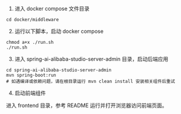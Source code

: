 1. 进入 docker compose 文件目录
```shell
cd docker/middleware
```

2. 运行以下脚本，启动 docker compose

```shell
chmod a+x ./run.sh
./run.sh
```

3. 进入 spring-ai-alibaba-studio-server-admin 目录，启动后端应用

```shell
cd spring-ai-alibaba-studio-server-admin
mvn spring-boot:run
# 如遇编译或依赖问题，请在根目录运行 mvn clean install 安装相关组件后重试
```

4. 启动前端组件

进入 frontend 目录，参考 README 运行并打开浏览器访问前端页面。
